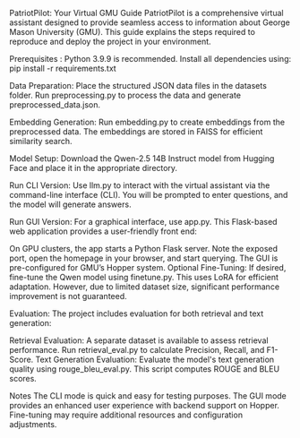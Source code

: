 PatriotPilot: Your Virtual GMU Guide
PatriotPilot is a comprehensive virtual assistant designed to provide seamless access to information about George Mason University (GMU). This guide explains the steps required to reproduce and deploy the project in your environment.

Prerequisites : 
Python 3.9.9 is recommended.
Install all dependencies using:
pip install -r requirements.txt

Data Preparation:
Place the structured JSON data files in the datasets folder. Run preprocessing.py to process the data and generate preprocessed_data.json.

Embedding Generation:
Run embedding.py to create embeddings from the preprocessed data. The embeddings are stored in FAISS for efficient similarity search.

Model Setup:
Download the Qwen-2.5 14B Instruct model from Hugging Face and place it in the appropriate directory.

Run CLI Version:
Use llm.py to interact with the virtual assistant via the command-line interface (CLI). You will be prompted to enter questions, and the model will generate answers.

Run GUI Version:
For a graphical interface, use app.py. This Flask-based web application provides a user-friendly front end:

On GPU clusters, the app starts a Python Flask server.
Note the exposed port, open the homepage in your browser, and start querying.
The GUI is pre-configured for GMU’s Hopper system.
Optional Fine-Tuning:
If desired, fine-tune the Qwen model using finetune.py. This uses LoRA for efficient adaptation. However, due to limited dataset size, significant performance improvement is not guaranteed.

Evaluation:
The project includes evaluation for both retrieval and text generation:

Retrieval Evaluation: A separate dataset is available to assess retrieval performance. Run retrieval_eval.py to calculate Precision, Recall, and F1-Score.
Text Generation Evaluation: Evaluate the model's text generation quality using rouge_bleu_eval.py. This script computes ROUGE and BLEU scores.

Notes
The CLI mode is quick and easy for testing purposes.
The GUI mode provides an enhanced user experience with backend support on Hopper.
Fine-tuning may require additional resources and configuration adjustments.
